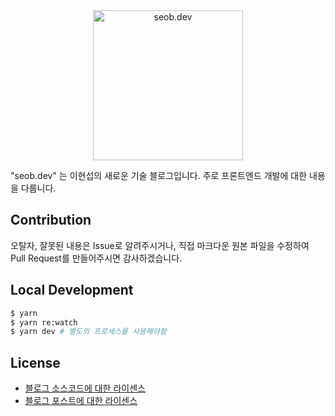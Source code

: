 <a href="https://seob.dev" target="_blank" style="display: block; text-align: center;" role="heading" aria-level="1">
  <img width="240px" src="https://user-images.githubusercontent.com/6940487/111063662-4a18f100-84f3-11eb-80fe-eb46f70f0fa9.png" alt="seob.dev" >
</a>


"seob.dev" 는 이현섭의 새로운 기술 블로그입니다. 주로 프론트엔드 개발에 대한 내용을 다룹니다.

## Contribution

오탈자, 잘못된 내용은 Issue로 알려주시거나, 직접 마크다운 원본 파일을 수정하여 Pull Request를 만들어주시면 감사하겠습니다.

## Local Development

```bash
$ yarn
$ yarn re:watch
$ yarn dev # 별도의 프로세스를 사용해야함
```

## License

- [블로그 소스코드에 대한 라이센스](./LICENSE)
- [블로그 포스트에 대한 라이센스](./content/LICENSE.md)
